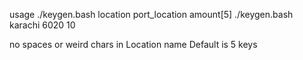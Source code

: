 usage 
./keygen.bash location port_location amount[5]
./keygen.bash karachi 6020 10

no spaces or weird chars in Location name
Default is 5 keys